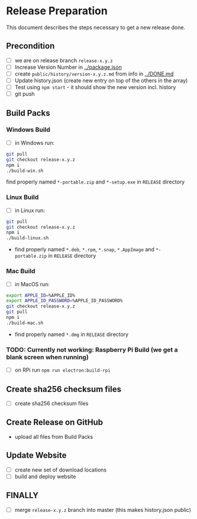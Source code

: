 # Release Preparation

This document describes the steps necessary to get a new release done.

## Precondition

- [ ] we are on release branch `release-x.y.z`
- [ ] Increase Version Number in [../package.json](../package.json)
- [ ] create `public/history/version-x.y.z.md` from info in [../DONE.md](../DONE.md) 
- [ ] Update history.json (create new entry on top of the others in the array)
- [ ] Test using `npm start` - it should show the new version incl. history
- [ ] git push

## Build Packs

### Windows Build

- [ ] in Windows run:

```bash
git pull
git checkout release-x.y.z
npm i
./build-win.sh
```

find properly named `*-portable.zip` and `*-setup.exe` in `RELEASE` directory

### Linux Build

- [ ] in Linux run:

```bash
git pull
git checkout release-x.y.z
npm i
./build-linux.sh
```

- find properly named `*.deb`, `*.rpm`, `*.snap`, `*.AppImage` and `*-portable.zip` in `RELEASE` directory

### Mac Build

- [ ] in MacOS run:

```bash
export APPLE_ID=%APPLE_ID%
export APPLE_ID_PASSWORD=%APPLE_ID_PASSWORD%
git checkout release-x.y.z
git pull
npm i
./build-mac.sh
```

- find properly named `*.dmg` in `RELEASE` directory

### TODO: Currently not working: Raspberry Pi Build (we get a blank screen when running)

- [ ] on RPi run `npm run electron:build-rpi`

## Create sha256 checksum files

- [ ] create sha256 checksum files

## Create Release on GitHub

- upload all files from Build Packs

## Update Website

- [ ] create new set of download locations
- [ ] build and deploy website

## FINALLY

- [ ] merge `release-x.y.z` branch into master (this makes history.json public)
